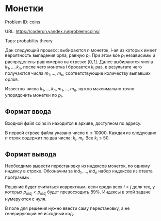 # Монетки

Problem ID: coins

URL: https://coderun.yandex.ru/problem/coins/

Tags: probability theory

Дан следующий процесс: выбираются $n$ монеток, $i$-ая из которых имеет вероятность выпадения орла, равную $p_i$. При этом все $p_i$ независимы и распределены равномерно на отрезке $[0, 1]$. Далее выбираются числа $k_1, \dots, k_n$, после чего монетка $i$ бросается $k_i$ раз, в результате чего получаются числа $m_1, \dots, m_n$, соответствующие количеству выпавших орлов.

Известны числа $k_1, \dots, k_n, m_1, \dots, m_n$, нужно максимально точно упорядочить монетки по $p_i$.


## Формат ввода

Входной файл coins.in находится в архиве, доступном по адресу.

В первой строке файла указано число $n \le 10000$. Каждая из следующих $n$
строк содержит по два числа: $k_i$, $m_i$. Все $k_i \le 50$.


## Формат вывода

Необходимо вывести перестановку из индексов монеток, по одному индексу в строке.
Обозначим за $ind_1, \dots, ind_n$ набор индексов из ответа программы.

Решение будет считаться корректным, если среди всех $i \lt j$ доля тех, у которых $p_{ind_i} \lt p_{ind_j}$ 
будет превосходить $89\%$. Индексы в этой задаче нумеруются с нуля.

В поле для решения нужно ввести саму перестановку, а не генерирующий её исходный код.

